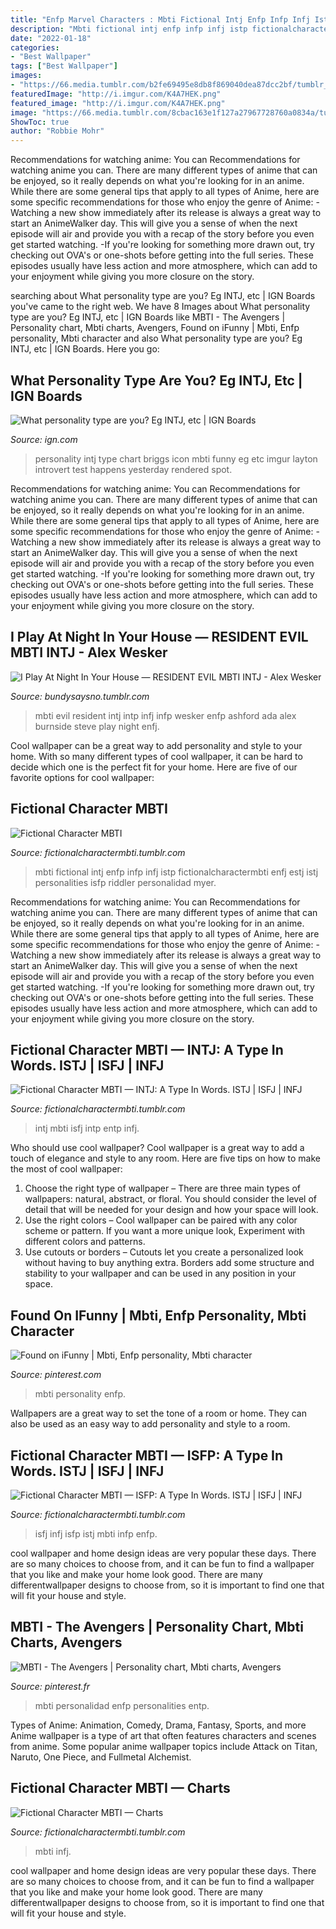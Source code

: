 ```yaml
---
title: "Enfp Marvel Characters : Mbti Fictional Intj Enfp Infp Infj Istp Fictionalcharactermbti Enfj Estj Istj Personalities Isfp Riddler Personalidad Myer"
description: "Mbti fictional intj enfp infp infj istp fictionalcharactermbti enfj estj istj personalities isfp riddler personalidad myer"
date: "2022-01-18"
categories:
- "Best Wallpaper"
tags: ["Best Wallpaper"]
images:
- "https://66.media.tumblr.com/b2fe69495e8db8f869040dea87dcc2bf/tumblr_o2q03d8tiC1tiyvnio3_r3_1280.jpg"
featuredImage: "http://i.imgur.com/K4A7HEK.png"
featured_image: "http://i.imgur.com/K4A7HEK.png"
image: "https://66.media.tumblr.com/8cbac163e1f127a27967728760a0834a/tumblr_inline_pbtelwEBE11slrvm0_540.png"
ShowToc: true
author: "Robbie Mohr"
---
```



Recommendations for watching anime: You can
Recommendations for watching anime you can. There are many different types of anime that can be enjoyed, so it really depends on what you're looking for in an anime. While there are some general tips that apply to all types of Anime, here are some specific recommendations for those who enjoy the genre of Anime: 
-Watching a new show immediately after its release is always a great way to start an AnimeWalker day. This will give you a sense of when the next episode will air and provide you with a recap of the story before you even get started watching. 
-If you're looking for something more drawn out, try checking out OVA's or one-shots before getting into the full series. These episodes usually have less action and more atmosphere, which can add to your enjoyment while giving you more closure on the story.

	

		
searching about What personality type are you? Eg INTJ, etc | IGN Boards you've came to the right web. We have 8 Images about What personality type are you? Eg INTJ, etc | IGN Boards like MBTI - The Avengers | Personality chart, Mbti charts, Avengers, Found on iFunny | Mbti, Enfp personality, Mbti character and also What personality type are you? Eg INTJ, etc | IGN Boards. Here you go:
		
    
## What Personality Type Are You? Eg INTJ, Etc | IGN Boards

<img loading=lazy src="http://i.imgur.com/K4A7HEK.png" onerror="this.onerror=null;this.src='https://tse1.mm.bing.net/th?id=OIP._C0c5xe8IH-n6awEKXIlywHaEK&amp;pid=15.1';" alt="What personality type are you? Eg INTJ, etc | IGN Boards">

_Source: ign.com_

>personality intj type chart briggs icon mbti funny eg etc imgur layton introvert test happens yesterday rendered spot. 

	

Recommendations for watching anime: You can
Recommendations for watching anime you can. There are many different types of anime that can be enjoyed, so it really depends on what you're looking for in an anime. While there are some general tips that apply to all types of Anime, here are some specific recommendations for those who enjoy the genre of Anime: 
-Watching a new show immediately after its release is always a great way to start an AnimeWalker day. This will give you a sense of when the next episode will air and provide you with a recap of the story before you even get started watching. 
-If you're looking for something more drawn out, try checking out OVA's or one-shots before getting into the full series. These episodes usually have less action and more atmosphere, which can add to your enjoyment while giving you more closure on the story.

    
## I Play At Night In Your House — RESIDENT EVIL MBTI INTJ - Alex Wesker

<img loading=lazy src="https://66.media.tumblr.com/e6110e4748cd3d8d6d8f859b669191ff/tumblr_ot7w91ZLXJ1vlpukso1_1280.png" onerror="this.onerror=null;this.src='https://tse4.mm.bing.net/th?id=OIP.whuagShdXXMb-4cSEsCs0QHaO8&amp;pid=15.1';" alt="I Play At Night In Your House — RESIDENT EVIL MBTI INTJ - Alex Wesker">

_Source: bundysaysno.tumblr.com_

>mbti evil resident intj intp infj infp wesker enfp ashford ada alex burnside steve play night enfj. 

	

Cool wallpaper can be a great way to add personality and style to your home. With so many different types of cool wallpaper, it can be hard to decide which one is the perfect fit for your home. Here are five of our favorite options for cool wallpaper: 

    
## Fictional Character MBTI

<img loading=lazy src="http://78.media.tumblr.com/f4c3f360b9991e2818edb24f8db32329/tumblr_o2pp68wTMM1tiyvnio1_r5_1280.png" onerror="this.onerror=null;this.src='https://tse4.mm.bing.net/th?id=OIP.l5ejK-8KN-K3WUaiE6omcgHaMW&amp;pid=15.1';" alt="Fictional Character MBTI">

_Source: fictionalcharactermbti.tumblr.com_

>mbti fictional intj enfp infp infj istp fictionalcharactermbti enfj estj istj personalities isfp riddler personalidad myer. 

	

Recommendations for watching anime: You can
Recommendations for watching anime you can. There are many different types of anime that can be enjoyed, so it really depends on what you're looking for in an anime. While there are some general tips that apply to all types of Anime, here are some specific recommendations for those who enjoy the genre of Anime: 
-Watching a new show immediately after its release is always a great way to start an AnimeWalker day. This will give you a sense of when the next episode will air and provide you with a recap of the story before you even get started watching. 
-If you're looking for something more drawn out, try checking out OVA's or one-shots before getting into the full series. These episodes usually have less action and more atmosphere, which can add to your enjoyment while giving you more closure on the story.

    
## Fictional Character MBTI — INTJ: A Type In Words. ISTJ | ISFJ | INFJ

<img loading=lazy src="https://64.media.tumblr.com/650b060daaa843edb926db7db6097313/tumblr_o1afn74PD11tiyvnio4_r2_1280.png" onerror="this.onerror=null;this.src='https://tse1.mm.bing.net/th?id=OIP.weJCTCohB_jv4WF6eYcKmgHaJQ&amp;pid=15.1';" alt="Fictional Character MBTI — INTJ: A Type In Words. ISTJ | ISFJ | INFJ">

_Source: fictionalcharactermbti.tumblr.com_

>intj mbti isfj intp entp infj. 

	

Who should use cool wallpaper?
Cool wallpaper is a great way to add a touch of elegance and style to any room. Here are five tips on how to make the most of cool wallpaper: 
1) Choose the right type of wallpaper – There are three main types of wallpapers: natural, abstract, or floral. You should consider the level of detail that will be needed for your design and how your space will look. 
2) Use the right colors – Cool wallpaper can be paired with any color scheme or pattern. If you want a more unique look, Experiment with different colors and patterns. 
3) Use cutouts or borders – Cutouts let you create a personalized look without having to buy anything extra. Borders add some structure and stability to your wallpaper and can be used in any position in your space.

    
## Found On IFunny | Mbti, Enfp Personality, Mbti Character

<img loading=lazy src="https://i.pinimg.com/736x/a1/d5/c0/a1d5c02289a1a3217e9b576068075784.jpg" onerror="this.onerror=null;this.src='https://tse3.mm.bing.net/th?id=OIP.ay9dzgI8voVeV-RVOPDofAHaGM&amp;pid=15.1';" alt="Found on iFunny | Mbti, Enfp personality, Mbti character">

_Source: pinterest.com_

>mbti personality enfp. 

	

Wallpapers are a great way to set the tone of a room or home. They can also be used as an easy way to add personality and style to a room.

    
## Fictional Character MBTI — ISFP: A Type In Words. ISTJ | ISFJ | INFJ

<img loading=lazy src="https://66.media.tumblr.com/b2fe69495e8db8f869040dea87dcc2bf/tumblr_o2q03d8tiC1tiyvnio3_r3_1280.jpg" onerror="this.onerror=null;this.src='https://tse4.mm.bing.net/th?id=OIP.GtOTjgoxp_hybLm3MIQOVwHaJQ&amp;pid=15.1';" alt="Fictional Character MBTI — ISFP: A Type In Words. ISTJ | ISFJ | INFJ">

_Source: fictionalcharactermbti.tumblr.com_

>isfj infj isfp istj mbti infp enfp. 

	

cool wallpaper and home design ideas are very popular these days. There are so many choices to choose from, and it can be fun to find a wallpaper that you like and make your home look good. There are many differentwallpaper designs to choose from, so it is important to find one that will fit your house and style.

    
## MBTI - The Avengers | Personality Chart, Mbti Charts, Avengers

<img loading=lazy src="https://i.pinimg.com/originals/51/19/6c/51196ce841e60fff6f163437cfad7522.jpg" onerror="this.onerror=null;this.src='https://tse1.mm.bing.net/th?id=OIP.cCekklDedyqZrdOXjnPgZQHaJp&amp;pid=15.1';" alt="MBTI - The Avengers | Personality chart, Mbti charts, Avengers">

_Source: pinterest.fr_

>mbti personalidad enfp personalities entp. 

	

Types of Anime: Animation, Comedy, Drama, Fantasy, Sports, and more
Anime wallpaper is a type of art that often features characters and scenes from anime. Some popular anime wallpaper topics include Attack on Titan, Naruto, One Piece, and Fullmetal Alchemist.

    
## Fictional Character MBTI — Charts

<img loading=lazy src="https://66.media.tumblr.com/8cbac163e1f127a27967728760a0834a/tumblr_inline_pbtelwEBE11slrvm0_540.png" onerror="this.onerror=null;this.src='https://tse1.mm.bing.net/th?id=OIP.A0L_bzTLzzvGy9IU8_klDAHaJQ&amp;pid=15.1';" alt="Fictional Character MBTI — Charts">

_Source: fictionalcharactermbti.tumblr.com_

>mbti infj. 

	

cool wallpaper and home design ideas are very popular these days. There are so many choices to choose from, and it can be fun to find a wallpaper that you like and make your home look good. There are many differentwallpaper designs to choose from, so it is important to find one that will fit your house and style.

